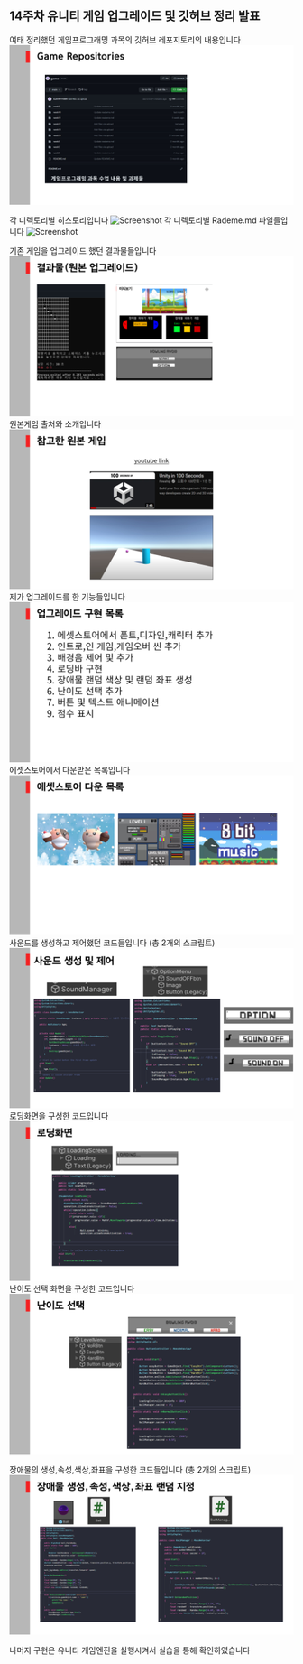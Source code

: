 ## 14주차 유니티 게임 업그레이드 및 깃허브 정리 발표 

여태 정리했던 게임프로그래밍 과목의 깃허브 레포지토리의 내용입니다 
![Screenshot](./img/003.jpg)

각 디렉토리별 히스토리입니다
![Screenshot](./img/004.jng)
각 디렉토리별 Rademe.md 파일들입니다
![Screenshot](./img/005.jng)

기존 게임을 업그레이드 했던 결과물들입니다
![Screenshot](./img/006.jpg)
원본게임 출처와 소개입니다 
![Screenshot](./img/007.jpg)
제가 업그레이드를 한 기능들입니다
![Screenshot](./img/008.jpg)
에셋스토어에서 다운받은 목록입니다
![Screenshot](./img/009.jpg)
사운드를 생성하고 제어했던 코드들입니다 (총 2개의 스크립트)
![Screenshot](./img/010.jpg)
로딩화면을 구성한 코드입니다
![Screenshot](./img/011.jpg)
난이도 선택 화면을 구성한 코드입니다
![Screenshot](./img/012.jpg)


장애물의 생성,속성,색상,좌표을 구성한 코드들입니다 (총 2개의 스크립트)
![Screenshot](./img/013.jpg)

나머지 구현은 유니티 게임엔진을 실행시켜서 실습을 통해 확인하였습니다
